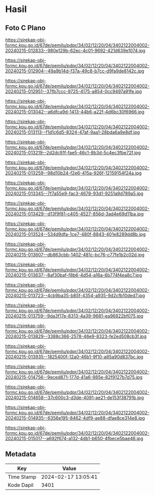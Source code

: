 # Hasil

## Foto C Plano

https://sirekap-obj-formc.kpu.go.id/67de/pemilu/pdpr/34/02/12/20/04/3402122004002-20240215-012833--980e129b-62ec-4c01-9692-421d639e1074.jpg

https://sirekap-obj-formc.kpu.go.id/67de/pemilu/pdpr/34/02/12/20/04/3402122004002-20240215-012904--49a9b14d-f37a-49c8-b7cc-d9fa9de8142c.jpg

https://sirekap-obj-formc.kpu.go.id/67de/pemilu/pdpr/34/02/12/20/04/3402122004002-20240215-012951--37fb7ccc-9725-4175-a854-0cc9497a91fe.jpg

https://sirekap-obj-formc.kpu.go.id/67de/pemilu/pdpr/34/02/12/20/04/3402122004002-20240215-013042--a6dfca9d-1413-44b6-a22f-4d6bc30f6966.jpg

https://sirekap-obj-formc.kpu.go.id/67de/pemilu/pdpr/34/02/12/20/04/3402122004002-20240215-013113--f1d1c6d5-8324-47af-9aa1-28bda6a9e8df.jpg

https://sirekap-obj-formc.kpu.go.id/67de/pemilu/pdpr/34/02/12/20/04/3402122004002-20240215-013219--2d2dc91f-fae5-46c1-8b3d-5c4ec3fbe72f.jpg

https://sirekap-obj-formc.kpu.go.id/67de/pemilu/pdpr/34/02/12/20/04/3402122004002-20240215-013259--98d10b24-f2e6-415a-926f-12159154f24a.jpg

https://sirekap-obj-formc.kpu.go.id/67de/pemilu/pdpr/34/02/12/20/04/3402122004002-20240215-013345--7f7a55e9-fac3-4678-93d1-9251a9d789a5.jpg

https://sirekap-obj-formc.kpu.go.id/67de/pemilu/pdpr/34/02/12/20/04/3402122004002-20240215-013429--d13f9f81-c405-4527-856d-3ad4e69d11ba.jpg

https://sirekap-obj-formc.kpu.go.id/67de/pemilu/pdpr/34/02/12/20/04/3402122004002-20240215-013524--534d9dfa-1ce7-480f-8843-401e8289dd8b.jpg

https://sirekap-obj-formc.kpu.go.id/67de/pemilu/pdpr/34/02/12/20/04/3402122004002-20240215-013607--db863cbb-1402-481c-bc76-c77fe1b2c02d.jpg

https://sirekap-obj-formc.kpu.go.id/67de/pemilu/pdpr/34/02/12/20/04/3402122004002-20240215-013637--8af30baf-f8b6-4d54-a16a-6b774f4ea8c7.jpg

https://sirekap-obj-formc.kpu.go.id/67de/pemilu/pdpr/34/02/12/20/04/3402122004002-20240215-013723--4cb9ba35-b85f-4354-a935-9d2cfb10ded7.jpg

https://sirekap-obj-formc.kpu.go.id/67de/pemilu/pdpr/34/02/12/20/04/3402122004002-20240215-013759--9da3f17e-8313-4a39-9681-ea96822bf075.jpg

https://sirekap-obj-formc.kpu.go.id/67de/pemilu/pdpr/34/02/12/20/04/3402122004002-20240215-013829--3388c366-2578-46e9-8323-fe2ed508cb3f.jpg

https://sirekap-obj-formc.kpu.go.id/67de/pemilu/pdpr/34/02/12/20/04/3402122004002-20240215-013935--1825400f-12a0-46b1-9f10-a65a90d837bc.jpg

https://sirekap-obj-formc.kpu.go.id/67de/pemilu/pdpr/34/02/12/20/04/3402122004002-20240215-014756--9eced871-177d-41a6-985e-82f9127b7d75.jpg

https://sirekap-obj-formc.kpu.go.id/67de/pemilu/pdpr/34/02/12/20/04/3402122004002-20240215-014658--37c600c3-d3de-4091-ae21-de153f38791b.jpg

https://sirekap-obj-formc.kpu.go.id/67de/pemilu/pdpr/34/02/12/20/04/3402122004002-20240215-014935--6356e195-8462-4df9-ae88-dfae8ce314e8.jpg

https://sirekap-obj-formc.kpu.go.id/67de/pemilu/pdpr/34/02/12/20/04/3402122004002-20240215-015017--a692f674-a132-4db1-b650-4fbece5bae46.jpg


## Metadata

| Key        | Value               |
| ---------- | ------------------- |
| Time Stamp | 2024-02-17 13:05:41 |
| Kode Dapil | 3401                |



